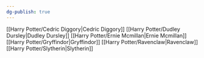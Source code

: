 ```yaml
---
dg-publish: true
---
```

[[Harry Potter/Cedric Diggory\|Cedric Diggory]]
[[Harry Potter/Dudley Dursley\|Dudley Dursley]]
[[Harry Potter/Ernie Mcmillan\|Ernie Mcmillan]]
[[Harry Potter/Gryffindor\|Gryffindor]]
[[Harry Potter/Ravenclaw\|Ravenclaw]]
[[Harry Potter/Slytherin\|Slytherin]]
